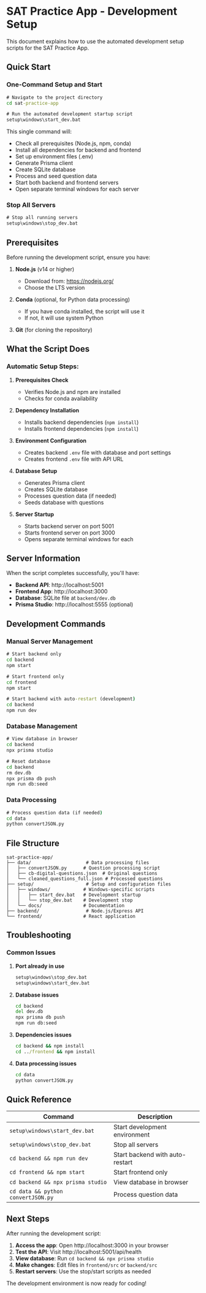 # SAT Practice App - Development Setup

This document explains how to use the automated development setup scripts for the SAT Practice App.

## Quick Start

### One-Command Setup and Start
```cmd
# Navigate to the project directory
cd sat-practice-app

# Run the automated development startup script
setup\windows\start_dev.bat
```

This single command will:
- Check all prerequisites (Node.js, npm, conda)
- Install all dependencies for backend and frontend
- Set up environment files (.env)
- Generate Prisma client
- Create SQLite database
- Process and seed question data
- Start both backend and frontend servers
- Open separate terminal windows for each server

### Stop All Servers
```cmd
# Stop all running servers
setup\windows\stop_dev.bat
```

## Prerequisites

Before running the development script, ensure you have:

1. **Node.js** (v14 or higher)
   - Download from: https://nodejs.org/
   - Choose the LTS version

2. **Conda** (optional, for Python data processing)
   - If you have conda installed, the script will use it
   - If not, it will use system Python

3. **Git** (for cloning the repository)

## What the Script Does

### Automatic Setup Steps:
1. **Prerequisites Check**
   - Verifies Node.js and npm are installed
   - Checks for conda availability

2. **Dependency Installation**
   - Installs backend dependencies (`npm install`)
   - Installs frontend dependencies (`npm install`)

3. **Environment Configuration**
   - Creates backend `.env` file with database and port settings
   - Creates frontend `.env` file with API URL

4. **Database Setup**
   - Generates Prisma client
   - Creates SQLite database
   - Processes question data (if needed)
   - Seeds database with questions

5. **Server Startup**
   - Starts backend server on port 5001
   - Starts frontend server on port 3000
   - Opens separate terminal windows for each

## Server Information

When the script completes successfully, you'll have:

- **Backend API**: http://localhost:5001
- **Frontend App**: http://localhost:3000
- **Database**: SQLite file at `backend/dev.db`
- **Prisma Studio**: http://localhost:5555 (optional)

## Development Commands

### Manual Server Management
```cmd
# Start backend only
cd backend
npm start

# Start frontend only
cd frontend
npm start

# Start backend with auto-restart (development)
cd backend
npm run dev
```

### Database Management
```cmd
# View database in browser
cd backend
npx prisma studio

# Reset database
cd backend
rm dev.db
npx prisma db push
npm run db:seed
```

### Data Processing
```cmd
# Process question data (if needed)
cd data
python convertJSON.py
```

## File Structure

```
sat-practice-app/
├── data/                    # Data processing files
│   ├── convertJSON.py      # Question processing script
│   ├── cb-digital-questions.json  # Original questions
│   └── cleaned_questions_full.json # Processed questions
├── setup/                   # Setup and configuration files
│   ├── windows/            # Windows-specific scripts
│   │   ├── start_dev.bat   # Development startup
│   │   └── stop_dev.bat    # Development stop
│   └── docs/               # Documentation
├── backend/                 # Node.js/Express API
└── frontend/               # React application
```

## Troubleshooting

### Common Issues

1. **Port already in use**
   ```cmd
   setup\windows\stop_dev.bat
   setup\windows\start_dev.bat
   ```

2. **Database issues**
   ```cmd
   cd backend
   del dev.db
   npx prisma db push
   npm run db:seed
   ```

3. **Dependencies issues**
   ```cmd
   cd backend && npm install
   cd ../frontend && npm install
   ```

4. **Data processing issues**
   ```cmd
   cd data
   python convertJSON.py
   ```

## Quick Reference

| Command | Description |
|---------|-------------|
| `setup\windows\start_dev.bat` | Start development environment |
| `setup\windows\stop_dev.bat` | Stop all servers |
| `cd backend && npm run dev` | Start backend with auto-restart |
| `cd frontend && npm start` | Start frontend only |
| `cd backend && npx prisma studio` | View database in browser |
| `cd data && python convertJSON.py` | Process question data |

## Next Steps

After running the development script:

1. **Access the app**: Open http://localhost:3000 in your browser
2. **Test the API**: Visit http://localhost:5001/api/health
3. **View database**: Run `cd backend && npx prisma studio`
4. **Make changes**: Edit files in `frontend/src` or `backend/src`
5. **Restart servers**: Use the stop/start scripts as needed

The development environment is now ready for coding! 